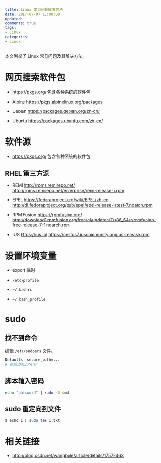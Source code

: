 ```yaml
---
title: Linux 常见问题解决方法
date: 2017-07-07 12:00:00
updated:
comments: true
tags:
- Linux
categories:
- Linux
---
```


本文列举了 Linux 常见问题及其解决方法。

<!--more-->

# 网页搜索软件包

* https://pkgs.org/ 包含各种系统的软件包

* Alpine https://pkgs.alpinelinux.org/packages

* Debian https://packages.debian.org/zh-cn/

* Ubuntu https://packages.ubuntu.com/zh-cn/

# 软件源

* https://pkgs.org/ 包含各种系统的软件包

## RHEL 第三方源

* REMI http://rpms.remirepo.net/ http://rpms.remirepo.net/enterprise/remi-release-7.rpm

* EPEL https://fedoraproject.org/wiki/EPEL/zh-cn http://dl.fedoraproject.org/pub/epel/epel-release-latest-7.noarch.rpm

* RPM Fusion https://rpmfusion.org/ http://download1.rpmfusion.org/free/el/updates/7/x86_64/r/rpmfusion-free-release-7-1.noarch.rpm

* IUS https://ius.io/ https://centos7.iuscommunity.org/ius-release.rpm

# 设置环境变量

* export 临时

* `/etc/profile`

* `~/.bashrc`

* `~/.bash_profile`

# sudo

## 找不到命令

编辑 `/etc/sudoers` 文件。

```bash
Defaults  secure_path=...
# 在后边加上PATH
```

## 脚本输入密码

```bash
echo "password" | sudo -S cmd
```

## sudo 重定向到文件

```bash
$ echo 1 | sudo tee 1.txt
```

# 相关链接

* http://blog.csdn.net/wangbole/article/details/17579463
